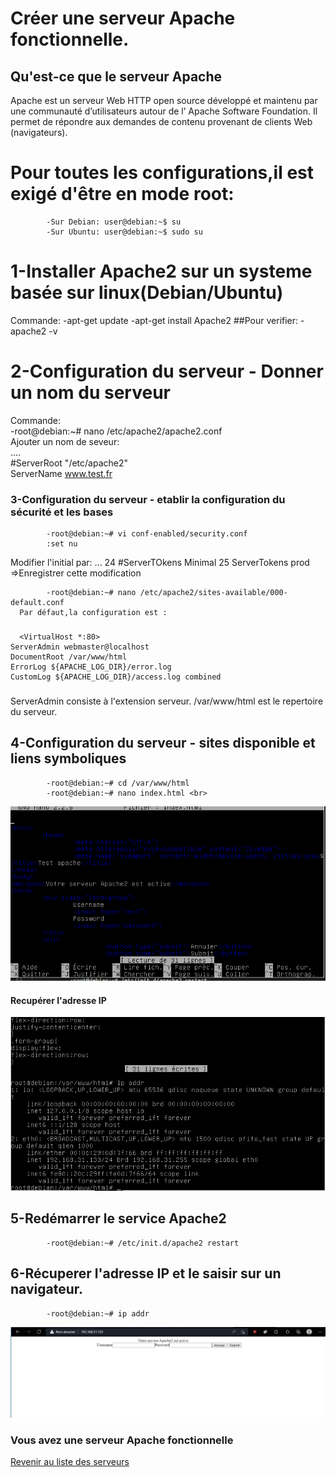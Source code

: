 # Créer une serveur Apache fonctionnelle.

## Qu'est-ce que le serveur Apache
Apache est un serveur Web HTTP open source développé et maintenu par une communauté d’utilisateurs autour de l’ Apache Software Foundation. Il permet de répondre aux demandes de contenu provenant de clients Web (navigateurs).

# Pour toutes les configurations,il est exigé d'être en mode root:
            -Sur Debian: user@debian:~$ su
            -Sur Ubuntu: user@debian:~$ sudo su

# 1-Installer Apache2 sur un systeme basée sur linux(Debian/Ubuntu)
  Commande:
        -apt-get update
        -apt-get install Apache2
  ##Pour verifier:
        -apache2 -v

# 2-Configuration du serveur - Donner un nom du serveur
  Commande: <br>
            -root@debian:~# nano /etc/apache2/apache2.conf <br>
Ajouter un nom de seveur: <br>
.... <br>
#ServerRoot "/etc/apache2" <br>
ServerName www.test.fr
<br>
### 3-Configuration du serveur - etablir la configuration du sécurité et les bases

            -root@debian:~# vi conf-enabled/security.conf
            :set nu
Modifier l'initial par:
...
24 #ServerTOkens Minimal
25 ServerTokens prod
=>Enregistrer cette modification

            -root@debian:~# nano /etc/apache2/sites-available/000-default.conf
      Par défaut,la configuration est :

### 
      <VirtualHost *:80>
	ServerAdmin webmaster@localhost
	DocumentRoot /var/www/html
	ErrorLog ${APACHE_LOG_DIR}/error.log
	CustomLog ${APACHE_LOG_DIR}/access.log combined
### </VirtualHost>

ServerAdmin consiste à l'extension serveur.
/var/www/html est le repertoire du serveur.

## 4-Configuration du serveur - sites disponible et liens symboliques
            -root@debian:~# cd /var/www/html
            -root@debian:~# nano index.html <br>
<img src="image/apache-html.png" alt="">

#### Recupérer l'adresse IP
<img src="image/apache-IP.png">

## 5-Redémarrer le service Apache2

            -root@debian:~# /etc/init.d/apache2 restart
## 6-Récuperer l'adresse IP et le saisir sur un navigateur.
            -root@debian:~# ip addr
<img src="image/apache-test.png" alt="">

### Vous avez une serveur Apache fonctionnelle
<a href="https://github.com/Jonas4884/Reseau-et-systeme">Revenir au liste des serveurs</a>